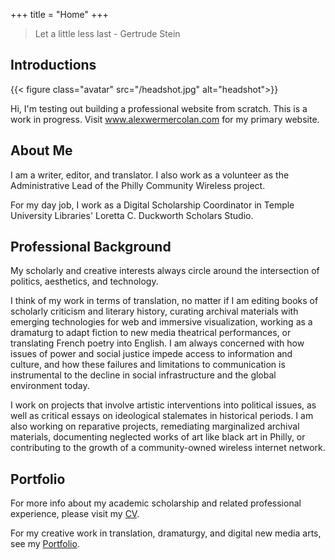 +++
title = "Home"
+++

> Let a little less last - Gertrude Stein

## Introductions

{{< figure class="avatar" src="/headshot.jpg" alt="headshot">}}

Hi, I'm testing out building a professional website from scratch. This is a work in progress. Visit www.alexwermercolan.com for my primary website.

## About Me

I am a writer, editor, and translator. I also work as a volunteer as the Administrative Lead of the Philly Community Wireless project. 

For my day job, I work as a Digital Scholarship Coordinator in Temple University Libraries' Loretta C. Duckworth Scholars Studio. 

## Professional Background 

My scholarly and creative interests always circle around the intersection of politics, aesthetics, and technology. 

I think of my work in terms of translation, no matter if I am editing books of scholarly criticism and literary history, curating archival materials with emerging technologies for web and immersive visualization, working as a dramaturg to adapt fiction to new media theatrical performances, or translating French poetry into English. I am always concerned with how issues of power and social justice impede access to information and culture, and how these failures and limitations to communication is instrumental to the decline in social infrastructure and the global environment today.

I work on projects that involve artistic interventions into political issues, as well as critical essays on ideological stalemates in historical periods. I am also working on reparative projects, remediating marginalized archival materials, documenting neglected works of art like black art in Philly, or contributing to the growth of a community-owned wireless internet network.

## Portfolio

For more info about my academic scholarship and related professional experience, please visit my [CV](/cv).

For my creative work in translation, dramaturgy, and digital new media arts, see my [Portfolio](/portfolio).
